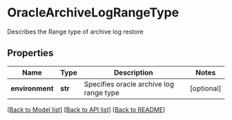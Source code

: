 # OracleArchiveLogRangeType

Describes the Range type of archive log restore

## Properties
Name | Type | Description | Notes
------------ | ------------- | ------------- | -------------
**environment** | **str** | Specifies oracle archive log range type | [optional] 

[[Back to Model list]](../README.md#documentation-for-models) [[Back to API list]](../README.md#documentation-for-api-endpoints) [[Back to README]](../README.md)


